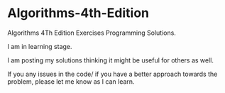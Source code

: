 # Algorithms-4th-Edition
Algorithms 4Th Edition Exercises Programming Solutions.


I am in learning stage.

I am posting my solutions thinking it might be useful for others as well.

If you any issues in the code/ if you have a better approach towards the problem, please let me know as I can learn.
